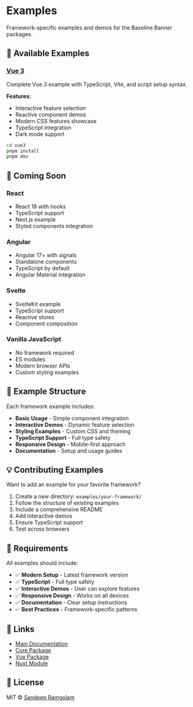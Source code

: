 # Examples

Framework-specific examples and demos for the Baseline Banner packages.

## 📁 Available Examples

### [Vue 3](./vue3/)
Complete Vue 3 example with TypeScript, Vite, and script setup syntax.

**Features:**
- Interactive feature selection
- Reactive component demos  
- Modern CSS features showcase
- TypeScript integration
- Dark mode support

```bash
cd vue3
pnpm install
pnpm dev
```

## 🚧 Coming Soon

### React
- React 18 with hooks
- TypeScript support
- Next.js example
- Styled components integration

### Angular  
- Angular 17+ with signals
- Standalone components
- TypeScript by default
- Angular Material integration

### Svelte
- SvelteKit example
- TypeScript support
- Reactive stores
- Component composition

### Vanilla JavaScript
- No framework required
- ES modules
- Modern browser APIs
- Custom styling examples

## 🎯 Example Structure

Each framework example includes:

- **Basic Usage** - Simple component integration
- **Interactive Demos** - Dynamic feature selection  
- **Styling Examples** - Custom CSS and theming
- **TypeScript Support** - Full type safety
- **Responsive Design** - Mobile-first approach
- **Documentation** - Setup and usage guides

## 💡 Contributing Examples

Want to add an example for your favorite framework?

1. Create a new directory: `examples/your-framework/`
2. Follow the structure of existing examples
3. Include a comprehensive README
4. Add interactive demos
5. Ensure TypeScript support
6. Test across browsers

## 📝 Requirements

All examples should include:

- ✅ **Modern Setup** - Latest framework version
- ✅ **TypeScript** - Full type safety
- ✅ **Interactive Demos** - User can explore features
- ✅ **Responsive Design** - Works on all devices  
- ✅ **Documentation** - Clear setup instructions
- ✅ **Best Practices** - Framework-specific patterns

## 🔗 Links

- [Main Documentation](../README.md)
- [Core Package](../packages/core/)
- [Vue Package](../packages/vue/)
- [Nuxt Module](../packages/nuxt/)

## 📄 License

MIT © [Sandeep Ramgolam](https://github.com/MrSunshyne)
